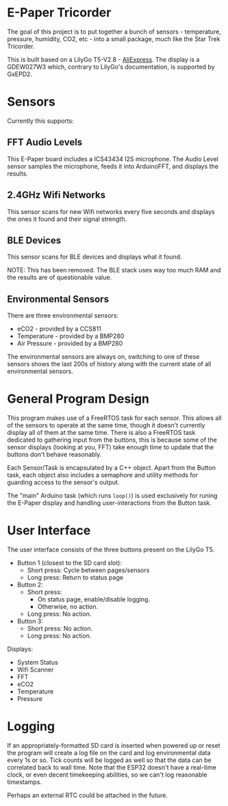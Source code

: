 # E-Paper Tricorder

The goal of this project is to put together a bunch of sensors - temperature, pressure, humidity, CO2, etc - into a small package, much like the Star Trek Tricorder.

This is built based on a LilyGo T5-V2.8 - [AliExpress](https://www.aliexpress.com/item/32867880658.html).  The display is a GDEW027W3 which, contrary to LilyGo's documentation, is supported by GxEPD2.

# Sensors

Currently this supports:

## FFT Audio Levels

This E-Paper board includes a ICS43434 I2S microphone.  The Audio Level sensor samples the microphone, feeds it into ArduinoFFT, and displays the results.

## 2.4GHz Wifi Networks

This sensor scans for new Wifi networks every five seconds and displays the ones it found and their signal strength.

## BLE Devices

This sensor scans for BLE devices and displays what it found.

NOTE:  This has been removed.  The BLE stack uses way too much RAM and the results are of questionable value.

## Environmental Sensors

There are three environmental sensors:

* eCO2 - provided by a CCS811
* Temperature - provided by a BMP280
* Air Pressure - provided by a BMP280

The environmental sensors are always on, switching to one of these sensors shows the last 200s of history along with the current state of all environmental sensors.

# General Program Design

This program makes use of a FreeRTOS task for each sensor.  This allows all of the sensors to operate at the same time, though it doesn't currently display all of them at the same time.  There is also a FreeRTOS task dedicated to gathering input from the buttons, this is because some of the sensor displays (looking at you, FFT) take enough time to update that the buttons don't behave reasonably.

Each Sensor/Task is encapsulated by a C++ object.  Apart from the Button task, each object also includes a semaphore and utility methods for guarding access to the sensor's output.

The "main" Arduino task (which runs `loop()`) is used exclusively for runing the E-Paper display and handling user-interactions from the Button task.

# User Interface

The user interface consists of the three buttons present on the LilyGo T5.

* Button 1 (closest to the SD card slot):
  * Short press:  Cycle between pages/sensors
  * Long press:  Return to status page
* Button 2:
  * Short press:
    * On status page, enable/disable logging.
    * Otherwise, no action.
  * Long press:  No action.
* Button 3:
  * Short press:  No action.
  * Long press:  No action.

Displays:
* System Status
* Wifi Scanner
* FFT
* eCO2
* Temperature
* Pressure

# Logging

If an appropriately-formatted SD card is inserted when powered up or reset the program will create a log file on the card and log environmental data every 1s or so.  Tick counts will be logged as well so that the data can be correlated back to wall time.  Note that the ESP32 doesn't have a real-time clock, or even decent timekeeping abilities, so we can't log reasonable timestamps.

Perhaps an external RTC could be attached in the future.